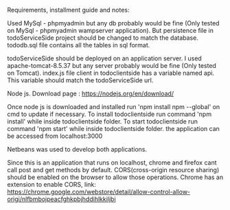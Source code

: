 Requirements, installment guide and notes:

 Used MySql - phpmyadmin but any db probably would be fine (Only tested on MySql - phpmyadmin wampserver application). 
But persistence file in todoServiceSide project should be changed to match the database.
 tododb.sql file contains all the tables in sql format.


 todoServiceSide should be deployed on an application server. I used apache-tomcat-8.5.37 but any server probably would be fine (Only tested on Tomcat). 
index.js file client in todoclientside has a variable named api. This variable should match the todoServiceSide url.


 Node js. Download page : https://nodejs.org/en/download/ 
 
 Once node js is downloaded and installed run 'npm install npm --global' on cmd to update if necessary.
 To install todoclientside run command 'npm install' while inside todoclientside folder.
 To start todoclientside run command 'npm start' while inside todoclientside folder.
 the application can be accessed from localhost:3000


 Netbeans was used to develop both applications.

 Since this is an application that runs on localhost, chrome and firefox cant call post and get methods by default. 
CORS(cross-origin resource sharing) should be enabled on the browser to allow those operations.
Chrome has an extension to enable CORS, link:
https://chrome.google.com/webstore/detail/allow-control-allow-origi/nlfbmbojpeacfghkpbjhddihlkkiljbi
